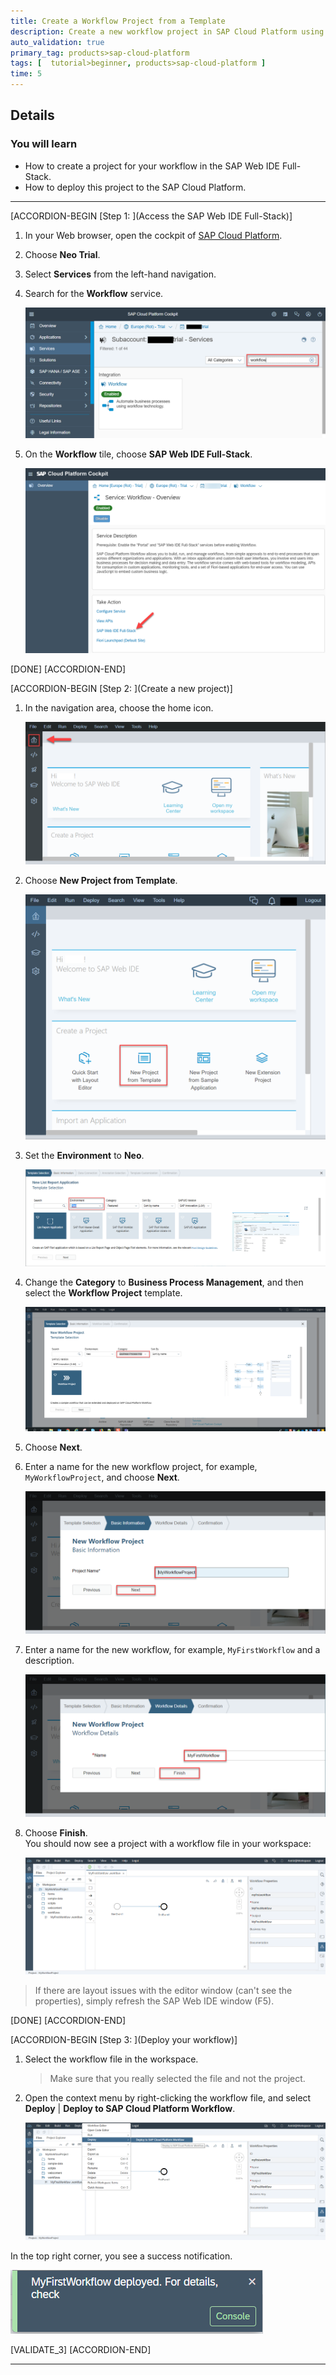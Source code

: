 ```yaml
---
title: Create a Workflow Project from a Template
description: Create a new workflow project in SAP Cloud Platform using SAP Web IDE.
auto_validation: true
primary_tag: products>sap-cloud-platform
tags: [  tutorial>beginner, products>sap-cloud-platform ]
time: 5
---
```


## Details
### You will learn  
  - How to create a project for your workflow in the SAP Web IDE Full-Stack.
  - How to deploy this project to the SAP Cloud Platform.

---

[ACCORDION-BEGIN [Step 1: ](Access the SAP Web IDE Full-Stack)]
1. In your Web browser, open the cockpit of [SAP Cloud Platform](https://account.hanatrial.ondemand.com/cockpit).
2. Choose **Neo Trial**.
3. Select **Services** from the left-hand navigation.

4. Search for the **Workflow** service.

    ![Search Workflow](search-workflow.png)

3. On the **Workflow** tile, choose **SAP Web IDE Full-Stack**.

    ![Choose Full-Stack](choose-full-stack.png)

[DONE]
[ACCORDION-END]

[ACCORDION-BEGIN [Step 2: ](Create a new project)]
1. In the navigation area, choose the home icon.

    ![Choose Home](choose-home.png)

2. Choose **New Project from Template**.

    ![Choose New Project](new-project.png)

3. Set the **Environment** to **Neo**.

    ![Set Environment](set-environment.png)

4. Change the **Category** to **Business Process Management**, and then select the **Workflow Project** template.

    ![Change Category](select-category.png)

5. Choose **Next**.

6. Enter a name for the new workflow project, for example, `MyWorkflowProject`, and choose **Next**.

    ![Enter Name](enter-name.png)

7. Enter a name for the new workflow, for example, `MyFirstWorkflow` and a description.

    ![Enter Workflow Name](enter-wf-name.png)

8. Choose **Finish**.   
   You should now see a project with a workflow file in your workspace:

    ![Workflow Project](workflow-project.png)

> If there are layout issues with the editor window (can't see the properties), simply refresh the SAP Web IDE window (F5).

[DONE]
[ACCORDION-END]

[ACCORDION-BEGIN [Step 3: ](Deploy your workflow)]
1. Select the workflow file in the workspace.
    >Make sure that you really selected the file and not the project.

2. Open the context menu by right-clicking the workflow file, and select **Deploy** | **Deploy to SAP Cloud Platform Workflow**.

    ![Deploy Workflow](deploy-workflow.png)

In the top right corner, you see a success notification.

![Deploy Notification](deploy-notification.png)


[VALIDATE_3]
[ACCORDION-END]

---
